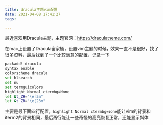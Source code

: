```yaml
---
title: dracula主题vim配置
date: 2021-04-08 17:41:27
tags:

---
```


最近喜欢用Dracula主题，主题官网：https://draculatheme.com/



在mac上设置了Dracula全家桶，设置vim主题的时候，效果一直不是很好，找了很多资料，最后找到了一个比较满意的配置，记录一下

```bash
packadd! dracula
syntax enable
colorscheme dracula
set hlsearch
set nu
set termguicolors
highlight Normal ctermbg=None
let &t_ZH="\e[3m"
let &t_ZR="\e[23m"
```

主要是最下面四行配置，`highlight Normal ctermbg=None`能让vim的背景和iterm2的背景相同，最后两行能让一些奇怪的高亮恢复正常，还能显示斜体